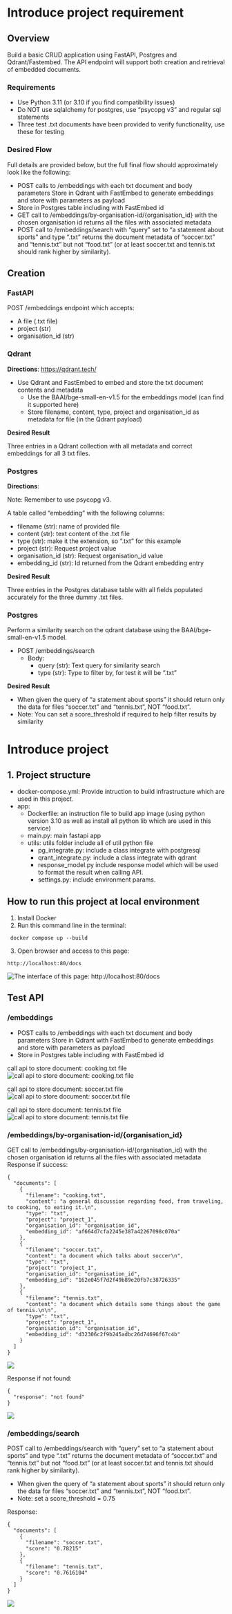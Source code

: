 # Introduce project requirement #

## Overview ##
Build a basic CRUD application using FastAPI, Postgres and Qdrant/Fastembed. The API endpoint will support both creation and retrieval of embedded documents.

### Requirements ###
- Use Python 3.11 (or 3.10 if you find compatibility issues)
- Do NOT use sqlalchemy for postgres, use “psycopg v3” and regular sql statements
- Three test .txt documents have been provided to verify functionality, use these for testing

### Desired Flow ###
Full details are provided below, but the full final flow should approximately look like the following:
- POST calls to /embeddings with each txt document and body parameters
Store in Qdrant with FastEmbed to generate embeddings and store with parameters as payload
- Store in Postgres table including with FastEmbed id
- GET call to /embeddings/by-organisation-id/{organisation_id} with the chosen organisation id returns all the files with associated metadata
- POST call to /embeddings/search with “query” set to “a statement about sports” and type “.txt” returns the document metadata of “soccer.txt” and “tennis.txt” but not “food.txt” (or at least soccer.txt and tennis.txt should rank higher by similarity).

## Creation ##
### FastAPI ###
POST /embeddings endpoint which accepts:
- A file (.txt file)
- project (str)
- organisation_id (str)

### Qdrant ###
**Directions**: https://qdrant.tech/

- Use Qdrant and FastEmbed to embed and store the txt document contents and metadata
  - Use the BAAI/bge-small-en-v1.5 for the embeddings model (can find it supported here)
  - Store filename, content, type, project and organisation_id as metadata for file (in the Qdrant payload)

**Desired Result**

Three entries in a Qdrant collection with all metadata and correct embeddings for all 3 txt files.

### Postgres ###
**Directions**: 

Note: Remember to use psycopg v3.

A table called  “embedding” with the following columns:
- filename (str): name of provided file
- content (str): text content of the .txt file
- type (str): make it the extension, so “.txt” for this example
- project (str): Request project value
- organisation_id (str): Request organisation_id value
- embedding_id (str): Id returned from the Qdrant embedding entry


**Desired Result**

Three entries in the Postgres database table with all fields populated accurately for the three dummy .txt files.


### Postgres ###
Perform a similarity search on the qdrant database using the BAAI/bge-small-en-v1.5 model.
 - POST /embeddings/search
   - Body:
      - query (str): Text query for similarity search
      - type (str): Type to filter by, for test it will be “.txt”
    
**Desired Result**

- When given the query of “a statement about sports” it should return only the data for files “soccer.txt” and “tennis.txt”, NOT “food.txt”.
- Note: You can set a score_threshold if required to help filter results by similarity



# Introduce project #

## 1. Project structure ##

- docker-compose.yml: Provide íntruction to build infrastructure which are used in this project.
- app:
  - Dockerfile: an instruction file to build app image (using python version 3.10 as well as install all python lib which are used in this service)
  - main.py: main fastapi app
  - utils: utils folder include all of util python file
    - pg_integrate.py: include a class integrate with postgresql
    - qrant_integrate.py: include a class integrate with qdrant
    - response_model.py include response model which will be used to format the result when calling API.
    - settings.py: include environment params.

## How to run this project at local environment ##
1. Install Docker
2. Run this command line in the terminal:
```
 docker compose up --build
 ``` 
3. Open browser and access to this page:
```
http://localhost:80/docs
```
![The interface of this page: http://localhost:80/docs](document/image/1.png)


## Test API ##
### /embeddings ###
- POST calls to /embeddings with each txt document and body parameters
Store in Qdrant with FastEmbed to generate embeddings and store with parameters as payload
- Store in Postgres table including with FastEmbed id

call api to store document: cooking.txt file
![call api to store document: cooking.txt file](document/image/2.png)

call api to store document: soccer.txt file
![call api to store document: soccer.txt file](document/image/3.png) 

call api to store document: tennis.txt file
![call api to store document: tennis.txt file](document/image/4.png) 


### /embeddings/by-organisation-id/{organisation_id}  ###
GET call to /embeddings/by-organisation-id/{organisation_id} with the chosen organisation id returns all the files with associated metadata
Response if success:
```
{
  "documents": [
    {
      "filename": "cooking.txt",
      "content": "a general discussion regarding food, from traveling, to cooking, to eating it.\n",
      "type": "txt",
      "project": "project_1",
      "organisation_id": "organisation_id",
      "embedding_id": "af664d7cfa2245e387a42267098c070a"
    },
    {
      "filename": "soccer.txt",
      "content": "a document which talks about soccer\n",
      "type": "txt",
      "project": "project_1",
      "organisation_id": "organisation_id",
      "embedding_id": "162e045f7d2f49b89e20fb7c38726335"
    },
    {
      "filename": "tennis.txt",
      "content": "a document which details some things about the game of tennis.\n\n",
      "type": "txt",
      "project": "project_1",
      "organisation_id": "organisation_id",
      "embedding_id": "d32306c2f9b245adbc26d74696f67c4b"
    }
  ]
}
```
![](document/image/5.png) 

Response if not found:
```
{
  "response": "not found"
}
```
![](document/image/6.png) 


### /embeddings/search  ###
POST call to /embeddings/search with “query” set to “a statement about sports” and type “.txt” returns the document metadata of “soccer.txt” and “tennis.txt” but not “food.txt” (or at least soccer.txt and tennis.txt should rank higher by similarity).
- When given the query of “a statement about sports” it should return only the data for files “soccer.txt” and “tennis.txt”, NOT “food.txt”.
- Note: set a score_threshold = 0.75

Response:
```
{
  "documents": [
    {
      "filename": "soccer.txt",
      "score": "0.78215"
    },
    {
      "filename": "tennis.txt",
      "score": "0.7616104"
    }
  ]
}
```

![](document/image/7.png) 